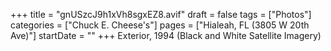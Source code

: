 +++
title = "gnUSzcJ9h1xVh8sgxEZ8.avif"
draft = false
tags = ["Photos"]
categories = ["Chuck E. Cheese's"]
pages = ["Hialeah, FL (3805 W 20th Ave)"]
startDate = ""
+++
Exterior, 1994 (Black and White Satellite Imagery)
